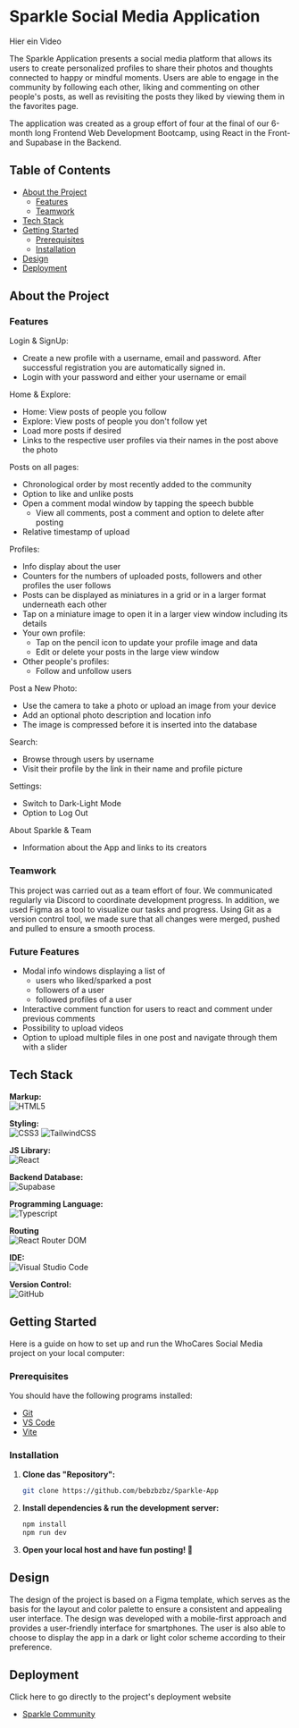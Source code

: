 # Sparkle Social Media Application

Hier ein Video

The Sparkle Application presents a social media platform that allows its users to create personalized profiles to share their photos and thoughts connected to happy or mindful moments. Users are able to engage in the community by following each other, liking and commenting on other people's posts, as well as revisiting the posts they liked by viewing them in the favorites page.

The application was created as a group effort of four at the final of our 6-month long Frontend Web Development Bootcamp, using React in the Front- and Supabase in the Backend.  

## Table of Contents 

- [About the Project](#about-the-project)
  - [Features](#features)
  - [Teamwork](#teamwork)
- [Tech Stack](#tech-stack)
- [Getting Started](#getting-started)
  - [Prerequisites](#prerequisites)
  - [Installation](#installation)
- [Design](#design)
- [Deployment](#deployment)

## About the Project

### Features

Login & SignUp:
- Create a new profile with a username, email and password. After successful registration you are automatically signed in.
- Login with your password and either your username or email

Home & Explore:
- Home: View posts of people you follow
- Explore: View posts of people you don't follow yet 
- Load more posts if desired
- Links to the respective user profiles via their names in the post above the photo

Posts on all pages:
- Chronological order by most recently added to the community
- Option to like and unlike posts
- Open a comment modal window by tapping the speech bubble
  - View all comments, post a comment and option to delete after posting
- Relative timestamp of upload

Profiles:
- Info display about the user
- Counters for the numbers of uploaded posts, followers and other profiles the user follows
- Posts can be displayed as miniatures in a grid or in a larger format underneath each other
- Tap on a miniature image to open it in a larger view window including its details
- Your own profile:
  - Tap on the pencil icon to update your profile image and data
  - Edit or delete your posts in the large view window
- Other people's profiles:
  - Follow and unfollow users

Post a New Photo:
- Use the camera to take a photo or upload an image from your device
- Add an optional photo description and location info
- The image is compressed before it is inserted into the database

Search:
- Browse through users by username
- Visit their profile by the link in their name and profile picture

Settings:
- Switch to Dark-Light Mode
- Option to Log Out

About Sparkle & Team
- Information about the App and links to its creators

### Teamwork
This project was carried out as a team effort of four. We communicated regularly via Discord to coordinate development progress. In addition, we used Figma as a tool to visualize our tasks and progress. Using Git as a version control tool, we made sure that all changes were merged, pushed and pulled to ensure a smooth process.

### Future Features
- Modal info windows displaying a list of
  - users who liked/sparked a post
  - followers of a user
  - followed profiles of a user
- Interactive comment function for users to react and comment under previous comments
- Possibility to upload videos
- Option to upload multiple files in one post and navigate through them with a slider

## Tech Stack

**Markup:**  
![HTML5](https://img.shields.io/badge/html5-%23E34F26.svg?style=for-the-badge&logo=html5&logoColor=white)  

**Styling:**  
![CSS3](https://img.shields.io/badge/css3-%231572B6.svg?style=for-the-badge&logo=css3&logoColor=white)
![TailwindCSS](https://img.shields.io/badge/tailwindcss-%2338B2AC.svg?style=for-the-badge&logo=tailwind-css&logoColor=white) 

**JS Library:**  
![React](https://img.shields.io/badge/React-20232A?style=for-the-badge&logo=react&logoColor=61DAFB)  

**Backend Database:**  
![Supabase](https://img.shields.io/badge/Supabase-181818?style=for-the-badge&logo=supabase&logoColor=white)  

**Programming Language:**  
![Typescript](https://img.shields.io/badge/TypeScript-007ACC?style=for-the-badge&logo=typescript&logoColor=white)  

**Routing**  
![React Router DOM](https://img.shields.io/badge/React_Router_DOM-%23CA4245.svg?style=for-the-badge&logo=react-router&logoColor=white)  

**IDE:**  
![Visual Studio Code](https://img.shields.io/badge/Visual%20Studio%20Code-0078d7.svg?style=for-the-badge&logo=visual-studio-code&logoColor=white)  

**Version Control:**  
![GitHub](https://img.shields.io/badge/github-%23121011.svg?style=for-the-badge&logo=github&logoColor=white)  


## Getting Started

Here is a guide on how to set up and run the WhoCares Social Media project on your local computer:

### Prerequisites

You should have the following programs installed:

- [Git](https://git-scm.com/)
- [VS Code](https://code.visualstudio.com/download)
- [Vite](https://v5.vite.dev/guide/)

### Installation

1. **Clone das "Repository":**
   ```bash
   git clone https://github.com/bebzbzbz/Sparkle-App
   ```

2. **Install dependencies & run the development server:**
   ```bash
   npm install
   npm run dev
   ```

3. **Open your local host and have fun posting! 📸** 

## Design

The design of the project is based on a Figma template, which serves as the basis for the layout and color palette to ensure a consistent and appealing user interface. The design was developed with a mobile-first approach and provides a user-friendly interface for smartphones. The user is also able to choose to display the app in a dark or light color scheme according to their preference.

## Deployment

Click here to go directly to the project's deployment website
- [Sparkle Community](https://sparkle-community.vercel.app/)